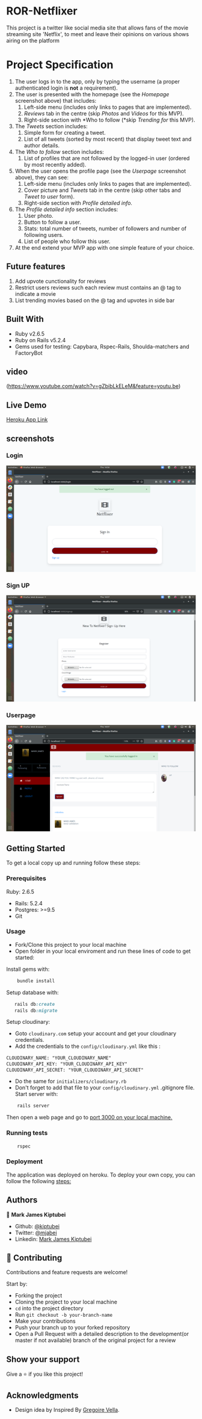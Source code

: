 # ROR-Netflixer

This project is a twitter like social media site that allows fans of the movie streaming site 'Netflix', to meet and leave their opinions on various shows airing on the platform

# Project Specification

1. The user logs in to the app, only by typing the username (a proper authenticated login is **not** a requirement).
2. The user is presented with the homepage (see the _Homepage_ screenshot above) that includes:
   1. Left-side menu (includes only links to pages that are implemented).
   2. _Reviews_ tab in the centre (skip _Photos_ and _Videos_ for this MVP).
   3. Right-side section with *Who to follow (*skip _Trending for_ this MVP).
3. The _Tweets_ section includes:
   1. Simple form for creating a tweet.
   2. List of all tweets (sorted by most recent) that display tweet text and author details.
4. The _Who to follow_ section includes:
   1. List of profiles that are not followed by the logged-in user (ordered by most recently added).
5. When the user opens the profile page (see the _Userpage_ screenshot above), they can see:
   1. Left-side menu (includes only links to pages that are implemented).
   2. Cover picture and _Tweets_ tab in the centre (skip other tabs and _Tweet to user_ form).
   3. Right-side section with _Profile detailed info._
6. The _Profile detailed info_ section includes:
   1. User photo.
   2. Button to follow a user.
   3. Stats: total number of tweets, number of followers and number of following users.
   4. List of people who follow this user.
7. At the end extend your MVP app with one simple feature of your choice.

## Future features

1. Add upvote cunctionality for reviews
2. Restrict users reviews such each review must contains an @ tag to indicate a movie
3. List trending movies based on the @ tag and upvotes in side bar

## Built With

- Ruby v2.6.5
- Ruby on Rails v5.2.4
- Gems used for testing: Capybara, Rspec-Rails, Shoulda-matchers and FactoryBot

## video

(https://www.youtube.com/watch?v=gZbibLkELeM&feature=youtu.be)

## Live Demo

[Heroku App Link](https://calm-brushlands-48211.herokuapp.com)

## screenshots

### Login

![screenshot](images/netflixer_login.png)

### Sign UP

![screenshot](images/netflixer_signup.png)

### Userpage

![screenshot](images/netflixer_homepage.png)

## Getting Started

To get a local copy up and running follow these steps:

### Prerequisites

Ruby: 2.6.5

- Rails: 5.2.4
- Postgres: >=9.5
- Git

### Usage

- Fork/Clone this project to your local machine
- Open folder in your local enviroment and run these lines of code to get started:

Install gems with:

```Ruby
    bundle install
```

Setup database with:

```Ruby
   rails db:create
   rails db:migrate
```

Setup cloudinary:

- Goto `cloudinary.com` setup your account and get your cloudinary credentials.
- Add the credentials to the `config/cloudinary.yml` like this :

```
CLOUDINARY_NAME: "YOUR_CLOUDINARY_NAME"
CLOUDINARY_API_KEY: "YOUR_CLOUDINARY_API_KEY"
CLOUDINARY_API_SECRET: "YOUR_CLOUDINARY_API_SECRET"
```

- Do the same for `initializers/cloudinary.rb`
- Don't forget to add that file to your `config/cloudinary.yml` .gitignore file.
  Start server with:

```Ruby
    rails server
```

Then open a web page and go to [port 3000 on your local machine.](http://localhost:3000)

### Running tests

```Ruby
    rspec
```

### Deployment

The application was deployed on heroku.
To deploy your own copy, you can follow the following [steps:](https://devcenter.heroku.com/articles/git)

## Authors

👤 **Mark James Kiptubei**

- Github: [@kiptubei](https://github.com/kiptubei)
- Twitter: [@mjabei](https://twitter.com/mjabei)
- Linkedin: [Mark James Kiptubei](https://www.linkedin.com/in/mark-james-k-aa875829/)

## 🤝 Contributing

Contributions and feature requests are welcome!

Start by:

- Forking the project
- Cloning the project to your local machine
- `cd` into the project directory
- Run `git checkout -b your-branch-name`
- Make your contributions
- Push your branch up to your forked repository
- Open a Pull Request with a detailed description to the development(or master if not available) branch of the original project for a review

## Show your support

Give a ⭐️ if you like this project!

## Acknowledgments

- Design idea by Inspired By [Gregoire Vella](https://www.behance.net/gregoirevella).
